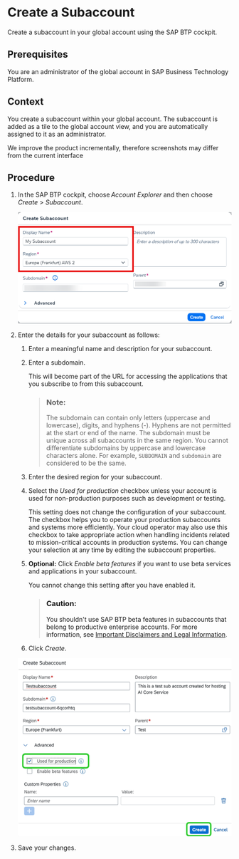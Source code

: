 <!-- loiofdab88e50ce54dec9da202dcd825e0e9 -->

# Create a Subaccount

Create a subaccount in your global account using the SAP BTP cockpit.



<a name="loiofdab88e50ce54dec9da202dcd825e0e9__prereq_y5p_45h_5pb"/>

## Prerequisites

You are an administrator of the global account in SAP Business Technology Platform.



## Context

You create a subaccount within your global account. The subaccount is added as a tile to the global account view, and you are automatically assigned to it as an administrator.

We improve the product incrementally, therefore screenshots may differ from the current interface



<a name="loiofdab88e50ce54dec9da202dcd825e0e9__steps_gwl_w4c_bcb"/>

## Procedure

1.  In the SAP BTP cockpit, choose *Account Explorer* and then choose *Create* \> *Subaccount*.

    ![](images/Subaccount_Name_and_Region_0af449d.png)

2.  Enter the details for your subaccount as follows:

    1.  Enter a meaningful name and description for your subaccount.

    2.  Enter a subdomain.

        This will become part of the URL for accessing the applications that you subscribe to from this subaccount.

        > ### Note:  
        > The subdomain can contain only letters \(uppercase and lowercase\), digits, and hyphens \(-\). Hyphens are not permitted at the start or end of the name. The subdomain must be unique across all subaccounts in the same region. You cannot differentiate subdomains by uppercase and lowercase characters alone. For example, `SUBDOMAIN` and `subdomain` are considered to be the same.

    3.  Enter the desired region for your subaccount.

    4.  Select the *Used for production* checkbox unless your account is used for non-production purposes such as development or testing.

        This setting does not change the configuration of your subaccount. The checkbox helps you to operate your production subaccounts and systems more efficiently. Your cloud operator may also use this checkbox to take appropriate action when handling incidents related to mission-critical accounts in production systems. You can change your selection at any time by editing the subaccount properties.

    5.  **Optional:** Click *Enable beta features* if you want to use beta services and applications in your subaccount.

        You cannot change this setting after you have enabled it.

        > ### Caution:  
        > You shouldn't use SAP BTP beta features in subaccounts that belong to productive enterprise accounts. For more information, see [Important Disclaimers and Legal Information](https://help.sap.com/viewer/disclaimer).

    6.  Click *Create*.


    ![](images/Image_AI_Launchpad_Provisioning_Production_7_74eeb59.png)

3.  Save your changes.


